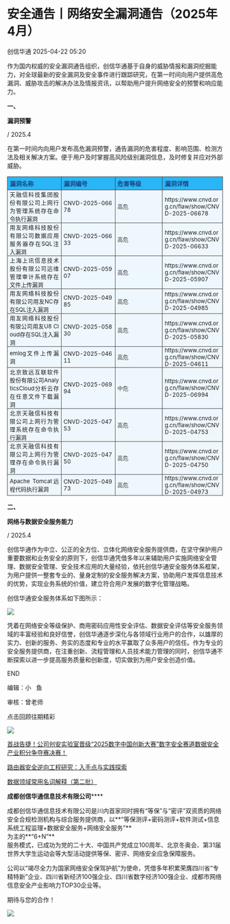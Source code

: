 #  安全通告丨网络安全漏洞通告（2025年4月）   
 创信华通   2025-04-22 05:20  
  
作为国内权威的安全漏洞通告组织，创信华通基于自身的威胁情报和漏洞挖掘能力，对全球最新的安全漏洞及安全事件进行跟踪研究，在第一时间向用户提供高危漏洞、威胁攻击的解决办法及情报资讯，以帮助用户提升网络安全的预警和响应能力。  
  
**一、**  
  
**漏洞预警**  
  
/ 2025.4  
  
在第一时间内向用户发布高危漏洞预警，通告漏洞的危害程度、影响范围、检测方法及相关解决方案。便于用户及时掌握高风险级别漏洞信息，及时修复并应对外部威胁。  
  
<table><tbody><tr style="box-sizing: border-box;"><td data-colwidth="25.0000%" width="25.0000%" style="border-width: 1px;border-color: rgb(62, 62, 62);border-style: solid;background-color: rgb(41, 182, 246);box-sizing: border-box;padding: 0px;"><section style="margin: 5px 0%;box-sizing: border-box;"><section style="padding: 0px 5px;font-size: 14px;color: rgb(25, 71, 130);box-sizing: border-box;"><p style="margin: 0px;padding: 0px;box-sizing: border-box;"><strong style="box-sizing: border-box;"><span leaf="">漏洞名称</span></strong></p></section></section></td><td data-colwidth="25.0000%" width="25.0000%" style="border-width: 1px;border-color: rgb(62, 62, 62);border-style: solid;background-color: rgb(41, 182, 246);box-sizing: border-box;padding: 0px;"><section style="margin: 5px 0%;box-sizing: border-box;"><section style="padding: 0px 5px;font-size: 14px;color: rgb(25, 71, 130);box-sizing: border-box;"><p style="margin: 0px;padding: 0px;box-sizing: border-box;"><strong style="box-sizing: border-box;"><span leaf="">漏洞编号</span></strong></p></section></section></td><td data-colwidth="22.0000%" width="22.0000%" style="border-width: 1px;border-color: rgb(62, 62, 62);border-style: solid;background-color: rgb(41, 182, 246);box-sizing: border-box;padding: 0px;"><section style="margin: 5px 0%;box-sizing: border-box;"><section style="padding: 0px 5px;font-size: 14px;color: rgb(25, 71, 130);box-sizing: border-box;"><p style="margin: 0px;padding: 0px;box-sizing: border-box;"><strong style="box-sizing: border-box;"><span leaf="">危害等级</span></strong></p></section></section></td><td data-colwidth="28.0000%" width="28.0000%" style="border-width: 1px;border-color: rgb(62, 62, 62);border-style: solid;background-color: rgb(41, 182, 246);box-sizing: border-box;padding: 0px;"><section style="margin: 5px 0%;box-sizing: border-box;"><section style="font-size: 14px;color: rgb(25, 71, 130);padding: 0px 5px;box-sizing: border-box;"><p style="margin: 0px;padding: 0px;box-sizing: border-box;"><strong style="box-sizing: border-box;"><span leaf="">漏洞详情</span></strong></p></section></section></td></tr><tr style="box-sizing: border-box;"><td data-colwidth="25.0000%" width="25.0000%" style="border-width: 1px;border-color: rgb(62, 62, 62);border-style: solid;background-color: rgb(238, 247, 254);box-sizing: border-box;padding: 0px;"><section style="text-align: justify;padding: 0px 5px;font-size: 13px;box-sizing: border-box;"><p style="white-space: normal;margin: 0px;padding: 0px;box-sizing: border-box;"><span leaf="">天融信科技集团股份有限公司上网行为管理系统存在命令执行漏洞</span></p></section></td><td data-colwidth="25.0000%" width="25.0000%" style="border-width: 1px;border-color: rgb(62, 62, 62);border-style: solid;background-color: rgb(238, 247, 254);box-sizing: border-box;padding: 0px;"><section style="text-align: justify;padding: 0px 5px;font-size: 13px;box-sizing: border-box;"><p style="word-break: break-all;white-space: normal;margin: 0px;padding: 0px;box-sizing: border-box;"><span leaf="">CNVD-2025-06678</span></p></section></td><td data-colwidth="22.0000%" width="22.0000%" style="border-width: 1px;border-color: rgb(62, 62, 62);border-style: solid;background-color: rgb(238, 247, 254);box-sizing: border-box;padding: 0px;"><section style="margin: 5px 0%;box-sizing: border-box;"><section style="padding: 0px 5px;font-size: 13px;color: rgb(62, 62, 62);box-sizing: border-box;"><p style="margin: 0px;padding: 0px;box-sizing: border-box;"><span leaf="">高危</span></p></section></section></td><td data-colwidth="28.0000%" width="28.0000%" style="border-width: 1px;border-color: rgb(62, 62, 62);border-style: solid;background-color: rgb(238, 247, 254);box-sizing: border-box;padding: 0px;"><section style="text-align: justify;font-size: 13px;padding: 0px 5px;box-sizing: border-box;"><p style="word-break: break-all;white-space: normal;margin: 0px;padding: 0px;box-sizing: border-box;"><span leaf="">https://www.cnvd.org.cn/flaw/show/CNVD-2025-06678</span></p></section></td></tr><tr style="box-sizing: border-box;"><td data-colwidth="25.0000%" width="25.0000%" style="border-width: 1px;border-color: rgb(62, 62, 62);border-style: solid;background-color: rgb(238, 247, 254);box-sizing: border-box;padding: 0px;"><section style="text-align: justify;padding: 0px 5px;font-size: 13px;box-sizing: border-box;"><p style="white-space: normal;margin: 0px;padding: 0px;box-sizing: border-box;"><span leaf="">用友网络科技股份有限公司数据应用服务器存在SQL注入漏洞</span></p></section></td><td data-colwidth="25.0000%" width="25.0000%" style="border-width: 1px;border-color: rgb(62, 62, 62);border-style: solid;background-color: rgb(238, 247, 254);box-sizing: border-box;padding: 0px;"><section style="text-align: justify;padding: 0px 5px;font-size: 13px;box-sizing: border-box;"><p style="word-break: break-all;white-space: normal;margin: 0px;padding: 0px;box-sizing: border-box;"><span leaf="">CNVD-2025-06633</span></p></section></td><td data-colwidth="22.0000%" width="22.0000%" style="border-width: 1px;border-color: rgb(62, 62, 62);border-style: solid;background-color: rgb(238, 247, 254);box-sizing: border-box;padding: 0px;"><section style="margin: 5px 0%;box-sizing: border-box;"><section style="padding: 0px 5px;font-size: 13px;color: rgb(62, 62, 62);box-sizing: border-box;"><p style="margin: 0px;padding: 0px;box-sizing: border-box;"><span leaf="">高危</span></p></section></section></td><td data-colwidth="28.0000%" width="28.0000%" style="border-width: 1px;border-color: rgb(62, 62, 62);border-style: solid;background-color: rgb(238, 247, 254);box-sizing: border-box;padding: 0px;"><section style="text-align: justify;font-size: 13px;padding: 0px 5px;box-sizing: border-box;"><p style="word-break: break-all;white-space: normal;margin: 0px;padding: 0px;box-sizing: border-box;"><span leaf="">https://www.cnvd.org.cn/flaw/show/CNVD-2025-06633</span></p></section></td></tr><tr style="box-sizing: border-box;"><td data-colwidth="25.0000%" width="25.0000%" style="border-width: 1px;border-color: rgb(62, 62, 62);border-style: solid;background-color: rgb(238, 247, 254);box-sizing: border-box;padding: 0px;"><section style="text-align: justify;padding: 0px 5px;font-size: 13px;box-sizing: border-box;"><p style="white-space: normal;margin: 0px;padding: 0px;box-sizing: border-box;"><span leaf="">上海上讯信息技术股份有限公司运维管理审计系统存在文件上传漏洞</span></p></section></td><td data-colwidth="25.0000%" width="25.0000%" style="border-width: 1px;border-color: rgb(62, 62, 62);border-style: solid;background-color: rgb(238, 247, 254);box-sizing: border-box;padding: 0px;"><section style="text-align: justify;padding: 0px 5px;font-size: 13px;box-sizing: border-box;"><p style="word-break: break-all;white-space: normal;margin: 0px;padding: 0px;box-sizing: border-box;"><span leaf="">CNVD-2025-05907</span></p></section></td><td data-colwidth="22.0000%" width="22.0000%" style="border-width: 1px;border-color: rgb(62, 62, 62);border-style: solid;background-color: rgb(238, 247, 254);box-sizing: border-box;padding: 0px;"><section style="margin: 5px 0%;box-sizing: border-box;"><section style="padding: 0px 5px;font-size: 13px;color: rgb(62, 62, 62);box-sizing: border-box;"><p style="margin: 0px;padding: 0px;box-sizing: border-box;"><span leaf="">高危</span></p></section></section></td><td data-colwidth="28.0000%" width="28.0000%" style="border-width: 1px;border-color: rgb(62, 62, 62);border-style: solid;background-color: rgb(238, 247, 254);box-sizing: border-box;padding: 0px;"><section style="text-align: justify;font-size: 13px;padding: 0px 5px;box-sizing: border-box;"><p style="word-break: break-all;white-space: normal;margin: 0px;padding: 0px;box-sizing: border-box;"><span leaf="">https://www.cnvd.org.cn/flaw/show/CNVD-2025-05907</span></p></section></td></tr><tr style="box-sizing: border-box;"><td data-colwidth="25.0000%" width="25.0000%" style="border-width: 1px;border-color: rgb(62, 62, 62);border-style: solid;background-color: rgb(238, 247, 254);box-sizing: border-box;padding: 0px;"><section style="text-align: justify;padding: 0px 5px;font-size: 13px;box-sizing: border-box;"><p style="word-break: break-all;white-space: normal;margin: 0px;padding: 0px;box-sizing: border-box;"><span leaf="">用友网络科技股份有限公司用友NC存在SQL注入漏洞</span></p></section></td><td data-colwidth="25.0000%" width="25.0000%" style="border-width: 1px;border-color: rgb(62, 62, 62);border-style: solid;background-color: rgb(238, 247, 254);box-sizing: border-box;padding: 0px;"><section style="text-align: justify;padding: 0px 5px;font-size: 13px;box-sizing: border-box;"><p style="word-break: break-all;white-space: normal;margin: 0px;padding: 0px;box-sizing: border-box;"><span leaf="">CNVD-2025-04985</span></p></section></td><td data-colwidth="22.0000%" width="22.0000%" style="border-width: 1px;border-color: rgb(62, 62, 62);border-style: solid;background-color: rgb(238, 247, 254);box-sizing: border-box;padding: 0px;"><section style="margin: 5px 0%;box-sizing: border-box;"><section style="padding: 0px 5px;font-size: 13px;color: rgb(62, 62, 62);box-sizing: border-box;"><p style="margin: 0px;padding: 0px;box-sizing: border-box;"><span leaf="">高危</span></p></section></section></td><td data-colwidth="28.0000%" width="28.0000%" style="border-width: 1px;border-color: rgb(62, 62, 62);border-style: solid;background-color: rgb(238, 247, 254);box-sizing: border-box;padding: 0px;"><section style="text-align: justify;font-size: 13px;padding: 0px 5px;box-sizing: border-box;"><p style="word-break: break-all;white-space: normal;margin: 0px;padding: 0px;box-sizing: border-box;"><span leaf="">https://www.cnvd.org.cn/flaw/show/CNVD-2025-04985</span></p></section></td></tr><tr style="box-sizing: border-box;"><td data-colwidth="25.0000%" width="25.0000%" style="border-width: 1px;border-color: rgb(62, 62, 62);border-style: solid;background-color: rgb(238, 247, 254);box-sizing: border-box;padding: 0px;"><section style="text-align: justify;padding: 0px 5px;font-size: 13px;box-sizing: border-box;"><p style="word-break: break-all;white-space: normal;margin: 0px;padding: 0px;box-sizing: border-box;"><span leaf="">用友网络科技股份有限公司用友U8 Cloud存在SQL注入漏洞</span></p></section></td><td data-colwidth="25.0000%" width="25.0000%" style="border-width: 1px;border-color: rgb(62, 62, 62);border-style: solid;background-color: rgb(238, 247, 254);box-sizing: border-box;padding: 0px;"><section style="text-align: justify;padding: 0px 5px;font-size: 13px;box-sizing: border-box;"><p style="word-break: break-all;white-space: normal;margin: 0px;padding: 0px;box-sizing: border-box;"><span leaf="">CNVD-2025-05830</span></p></section></td><td data-colwidth="22.0000%" width="22.0000%" style="border-width: 1px;border-color: rgb(62, 62, 62);border-style: solid;background-color: rgb(238, 247, 254);box-sizing: border-box;padding: 0px;"><section style="margin: 5px 0%;box-sizing: border-box;"><section style="padding: 0px 5px;font-size: 13px;color: rgb(62, 62, 62);box-sizing: border-box;"><p style="margin: 0px;padding: 0px;box-sizing: border-box;"><span leaf="">高危</span></p></section></section></td><td data-colwidth="28.0000%" width="28.0000%" style="border-width: 1px;border-color: rgb(62, 62, 62);border-style: solid;background-color: rgb(238, 247, 254);box-sizing: border-box;padding: 0px;"><section style="text-align: justify;font-size: 13px;padding: 0px 5px;box-sizing: border-box;"><p style="word-break: break-all;white-space: normal;margin: 0px;padding: 0px;box-sizing: border-box;"><span leaf="">https://www.cnvd.org.cn/flaw/show/CNVD-2025-05830</span></p></section></td></tr><tr style="box-sizing: border-box;"><td data-colwidth="25.0000%" width="25.0000%" style="border-width: 1px;border-color: rgb(62, 62, 62);border-style: solid;background-color: rgb(238, 247, 254);box-sizing: border-box;padding: 0px;"><section style="text-align: justify;padding: 0px 5px;font-size: 13px;box-sizing: border-box;"><p style="word-break: break-all;white-space: normal;margin: 0px;padding: 0px;box-sizing: border-box;"><span leaf="">emlog文件上传漏洞</span></p></section></td><td data-colwidth="25.0000%" width="25.0000%" style="border-width: 1px;border-color: rgb(62, 62, 62);border-style: solid;background-color: rgb(238, 247, 254);box-sizing: border-box;padding: 0px;"><section style="text-align: justify;padding: 0px 5px;font-size: 13px;box-sizing: border-box;"><p style="word-break: break-all;white-space: normal;margin: 0px;padding: 0px;box-sizing: border-box;"><span leaf="">CNVD-2025-04611</span></p></section></td><td data-colwidth="22.0000%" width="22.0000%" style="border-width: 1px;border-color: rgb(62, 62, 62);border-style: solid;background-color: rgb(238, 247, 254);box-sizing: border-box;padding: 0px;"><section style="margin: 5px 0%;box-sizing: border-box;"><section style="padding: 0px 5px;font-size: 13px;color: rgb(62, 62, 62);box-sizing: border-box;"><p style="margin: 0px;padding: 0px;box-sizing: border-box;"><span leaf="">高危</span></p></section></section></td><td data-colwidth="28.0000%" width="28.0000%" style="border-width: 1px;border-color: rgb(62, 62, 62);border-style: solid;background-color: rgb(238, 247, 254);box-sizing: border-box;padding: 0px;"><section style="text-align: justify;font-size: 13px;padding: 0px 5px;box-sizing: border-box;"><p style="word-break: break-all;white-space: normal;margin: 0px;padding: 0px;box-sizing: border-box;"><span leaf="">https://www.cnvd.org.cn/flaw/show/CNVD-2025-04611</span></p></section></td></tr><tr style="box-sizing: border-box;"><td data-colwidth="25.0000%" width="25.0000%" style="border-width: 1px;border-color: rgb(62, 62, 62);border-style: solid;background-color: rgb(238, 247, 254);box-sizing: border-box;padding: 0px;"><section style="text-align: justify;padding: 0px 5px;font-size: 13px;box-sizing: border-box;"><p style="word-break: break-all;white-space: normal;margin: 0px;padding: 0px;box-sizing: border-box;"><span leaf="">北京致远互联软件股份有限公司AnalyticsCloud分析云存在任意文件下载漏洞</span></p></section></td><td data-colwidth="25.0000%" width="25.0000%" style="border-width: 1px;border-color: rgb(62, 62, 62);border-style: solid;background-color: rgb(238, 247, 254);box-sizing: border-box;padding: 0px;"><section style="text-align: justify;padding: 0px 5px;font-size: 13px;box-sizing: border-box;"><p style="word-break: break-all;white-space: normal;margin: 0px;padding: 0px;box-sizing: border-box;"><span leaf="">CNVD-2025-06994</span></p></section></td><td data-colwidth="22.0000%" width="22.0000%" style="border-width: 1px;border-color: rgb(62, 62, 62);border-style: solid;background-color: rgb(238, 247, 254);box-sizing: border-box;padding: 0px;"><section style="padding: 0px 5px;font-size: 13px;color: rgb(62, 62, 62);box-sizing: border-box;"><p style="margin: 0px;padding: 0px;box-sizing: border-box;"><span leaf="">中危</span></p></section></td><td data-colwidth="28.0000%" width="28.0000%" style="border-width: 1px;border-color: rgb(62, 62, 62);border-style: solid;background-color: rgb(238, 247, 254);box-sizing: border-box;padding: 0px;"><section style="text-align: justify;font-size: 13px;padding: 0px 5px;box-sizing: border-box;"><p style="word-break: break-all;white-space: normal;margin: 0px;padding: 0px;box-sizing: border-box;"><span leaf="">https://www.cnvd.org.cn/flaw/show/CNVD-2025-06994</span></p></section></td></tr><tr style="box-sizing: border-box;"><td data-colwidth="25.0000%" width="25.0000%" style="border-width: 1px;border-color: rgb(62, 62, 62);border-style: solid;background-color: rgb(238, 247, 254);box-sizing: border-box;padding: 0px;"><section style="text-align: justify;padding: 0px 5px;font-size: 13px;box-sizing: border-box;"><p style="white-space: normal;margin: 0px;padding: 0px;box-sizing: border-box;"><span leaf="">北京天融信科技有限公司上网行为管理系统存在命令执行漏洞</span></p></section></td><td data-colwidth="25.0000%" width="25.0000%" style="border-width: 1px;border-color: rgb(62, 62, 62);border-style: solid;background-color: rgb(238, 247, 254);box-sizing: border-box;padding: 0px;"><section style="text-align: justify;padding: 0px 5px;font-size: 13px;box-sizing: border-box;"><p style="word-break: break-all;white-space: normal;margin: 0px;padding: 0px;box-sizing: border-box;"><span leaf="">CNVD-2025-04753</span></p></section></td><td data-colwidth="22.0000%" width="22.0000%" style="border-width: 1px;border-color: rgb(62, 62, 62);border-style: solid;background-color: rgb(238, 247, 254);box-sizing: border-box;padding: 0px;"><section style="font-size: 13px;color: rgb(62, 62, 62);padding: 0px 5px;box-sizing: border-box;"><p style="word-break: break-all;margin: 0px;padding: 0px;box-sizing: border-box;"><span leaf="">高危</span></p></section></td><td data-colwidth="28.0000%" width="28.0000%" style="border-width: 1px;border-color: rgb(62, 62, 62);border-style: solid;background-color: rgb(238, 247, 254);box-sizing: border-box;padding: 0px;"><section style="text-align: justify;font-size: 13px;padding: 0px 5px;box-sizing: border-box;"><p style="word-break: break-all;white-space: normal;margin: 0px;padding: 0px;box-sizing: border-box;"><span leaf="">https://www.cnvd.org.cn/flaw/show/CNVD-2025-04753</span></p></section></td></tr><tr style="box-sizing: border-box;"><td data-colwidth="25.0000%" width="25.0000%" style="border-width: 1px;border-color: rgb(62, 62, 62);border-style: solid;background-color: rgb(238, 247, 254);box-sizing: border-box;padding: 0px;"><section style="text-align: justify;padding: 0px 5px;font-size: 13px;box-sizing: border-box;"><p style="white-space: normal;margin: 0px;padding: 0px;box-sizing: border-box;"><span leaf="">北京天融信科技有限公司上网行为管理存在命令执行漏洞</span></p></section></td><td data-colwidth="25.0000%" width="25.0000%" style="border-width: 1px;border-color: rgb(62, 62, 62);border-style: solid;background-color: rgb(238, 247, 254);box-sizing: border-box;padding: 0px;"><section style="text-align: justify;padding: 0px 5px;font-size: 13px;box-sizing: border-box;"><p style="word-break: break-all;white-space: normal;margin: 0px;padding: 0px;box-sizing: border-box;"><span leaf="">CNVD-2025-04750</span></p></section></td><td data-colwidth="22.0000%" width="22.0000%" style="border-width: 1px;border-color: rgb(62, 62, 62);border-style: solid;background-color: rgb(238, 247, 254);box-sizing: border-box;padding: 0px;"><section style="margin: 5px 0%;box-sizing: border-box;"><section style="padding: 0px 5px;font-size: 13px;color: rgb(62, 62, 62);box-sizing: border-box;"><p style="margin: 0px;padding: 0px;box-sizing: border-box;"><span leaf="">高危</span></p></section></section></td><td data-colwidth="28.0000%" width="28.0000%" style="border-width: 1px;border-color: rgb(62, 62, 62);border-style: solid;background-color: rgb(238, 247, 254);box-sizing: border-box;padding: 0px;"><section style="text-align: justify;font-size: 13px;padding: 0px 5px;box-sizing: border-box;"><p style="word-break: break-all;white-space: normal;margin: 0px;padding: 0px;box-sizing: border-box;"><span leaf="">https://www.cnvd.org.cn/flaw/show/CNVD-2025-04750</span></p></section></td></tr><tr style="box-sizing: border-box;"><td data-colwidth="25.0000%" width="25.0000%" style="border-width: 1px;border-color: rgb(62, 62, 62);border-style: solid;background-color: rgb(238, 247, 254);box-sizing: border-box;padding: 0px;"><section style="text-align: justify;padding: 0px 5px;font-size: 13px;box-sizing: border-box;"><p style="word-break: break-all;white-space: normal;margin: 0px;padding: 0px;box-sizing: border-box;"><span leaf="">Apache Tomcat远程代码执行漏洞</span></p></section></td><td data-colwidth="25.0000%" width="25.0000%" style="border-width: 1px;border-color: rgb(62, 62, 62);border-style: solid;background-color: rgb(238, 247, 254);box-sizing: border-box;padding: 0px;"><section style="text-align: justify;padding: 0px 5px;font-size: 13px;box-sizing: border-box;"><p style="word-break: break-all;white-space: normal;margin: 0px;padding: 0px;box-sizing: border-box;"><span leaf="">CNVD-2025-04973</span></p></section></td><td data-colwidth="22.0000%" width="22.0000%" style="border-width: 1px;border-color: rgb(62, 62, 62);border-style: solid;background-color: rgb(238, 247, 254);box-sizing: border-box;padding: 0px;"><section style="margin: 5px 0%;box-sizing: border-box;"><section style="padding: 0px 5px;font-size: 13px;color: rgb(62, 62, 62);box-sizing: border-box;"><p style="margin: 0px;padding: 0px;box-sizing: border-box;"><span leaf="">高危</span></p></section></section></td><td data-colwidth="28.0000%" width="28.0000%" style="border-width: 1px;border-color: rgb(62, 62, 62);border-style: solid;background-color: rgb(238, 247, 254);box-sizing: border-box;padding: 0px;"><section style="text-align: justify;font-size: 13px;padding: 0px 5px;box-sizing: border-box;"><p style="word-break: break-all;white-space: normal;margin: 0px;padding: 0px;box-sizing: border-box;"><span leaf="">https://www.cnvd.org.cn/flaw/show/CNVD-2025-04973</span></p></section></td></tr></tbody></table>  
  
  
**二、**  
  
**网络与数据安全服务能力**  
  
/ 2025.4  
  
创信华通作为中立、公正的全方位、立体化网络安全服务提供商，在坚守保护用户重要数据和业务安全的原则下，创信华通凭借多年以来辅助用户实施网络安全管理、数据安全管理、安全技术应用的大量经验，依托创信华通安全服务体系框架，为用户提供一整套专业的、量身定制的安全服务解决方案，协助用户发挥信息技术的优势，实现业务系统的价值，建立符合用户发展的数字化管理战略。  
  
创信华通安全服务体系如下图所示：  
  
![](https://mmbiz.qpic.cn/sz_mmbiz_png/d50Fbx4g7hYw6vQsNs9nXWNRRdKOcnaFWDmice1vZiaRDRicnE10UVyZASJMFKiaqMhDIf9VflgibJht1bS3MPvFomA/640?wx_fmt=png "")  
  
凭着在网络安全等级保护、商用密码应用性安全评估、数据安全评估等安全服务领域的丰富经验和良好信誉，创信华通逐步深化与各领域行业用户的合作，以雄厚的实力、创新的服务、务实的态度和专业的水平赢取了众多用户的信任。作为专业的安全服务提供商，在注重创新、流程管理和人员技术能力管理的同时，创信华通不断探索以进一步提高服务质量和创新度，切实做到为用户安全创造价值。  
  
END  
  
  
编辑：小   鱼  
  
审核：曾老师  
  
  
点击回顾往期精彩  
  
![](https://mmbiz.qpic.cn/mmbiz_gif/mkVkUAXPjk4dE6vVueXJ5bA3eAEFCq3wzY4mejx5UZekibSaJVXEYNNVLuVNRTjKFKjzbPCH2o3vrTZAAUZUQ6A/640?wx_fmt=gif "")  
  
  
[首战告捷！公司创安实验室晋级“2025数字中国创新大赛”数字安全赛道数据安全产业积分争夺赛决赛！](https://mp.weixin.qq.com/s?__biz=MzUxNTQxMzUxMw==&mid=2247525420&idx=1&sn=1df95ce3ad7d8b977ccf3a66aa263102&scene=21#wechat_redirect)  
  
  
[路由器安全逆向工程研究：入手点与实践探索](https://mp.weixin.qq.com/s?__biz=MzUxNTQxMzUxMw==&mid=2247525436&idx=1&sn=e1a759da6dfdaf4248e22bb26dd5e80b&scene=21#wechat_redirect)  
  
  
[数据领域常用名词解释（第二批）](https://mp.weixin.qq.com/s?__biz=MzUxNTQxMzUxMw==&mid=2247525397&idx=1&sn=60c9659bf7d73e6d810c467265e391a5&scene=21#wechat_redirect)  
  
  
**成都创信华通信息技术有限公司******  
  
  
成都创信华通信息技术有限公司是川内首家同时拥有“等保”与“密评”双资质的网络安全合规检测机构与综合服务提供商，以**“等保测评+密码测评+软件测试+信息系统工程监理+数据安全服务+网络安全服务”**  
为主的**“6+N”**  
服务模式，已成功为党的二十大、中国共产党成立100周年、北京冬奥会、第31届世界大学生运动会等大型活动提供等保、密评、网络安全应急保障服务。  
  
公司以“竭尽全力为国家网络安全保驾护航”为使命，凭借多年积累荣膺四川省“专精特新”企业、四川省新经济100强企业、四川省数字经济100强企业、成都市网络信息安全产业影响力TOP30企业等。  
  
期待与您的合作！  
  
![](https://mmbiz.qpic.cn/sz_mmbiz_gif/d50Fbx4g7hYw6vQsNs9nXWNRRdKOcnaFZHD80BNiagN1KP9KZlODlgFXqLNaWh97MhbaPhtY88teQPiatm2PQ5UQ/640?wx_fmt=gif "")  
  
  

